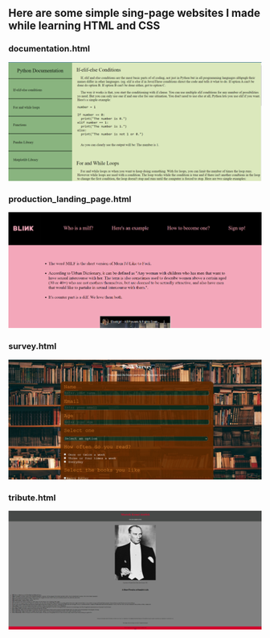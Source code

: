 ## Here are some simple sing-page websites  I made while learning HTML and CSS

### documentation.html

![Alt text](<Ekran görüntüsü 2023-08-21 220903.png>)

### production_landing_page.html

![Alt text](<Ekran görüntüsü 2023-08-21 221032.png>)

### survey.html

![Alt text](<Ekran görüntüsü 2023-08-21 221115.png>)

### tribute.html

![Alt text](<Ekran görüntüsü 2023-08-21 221232.png>)